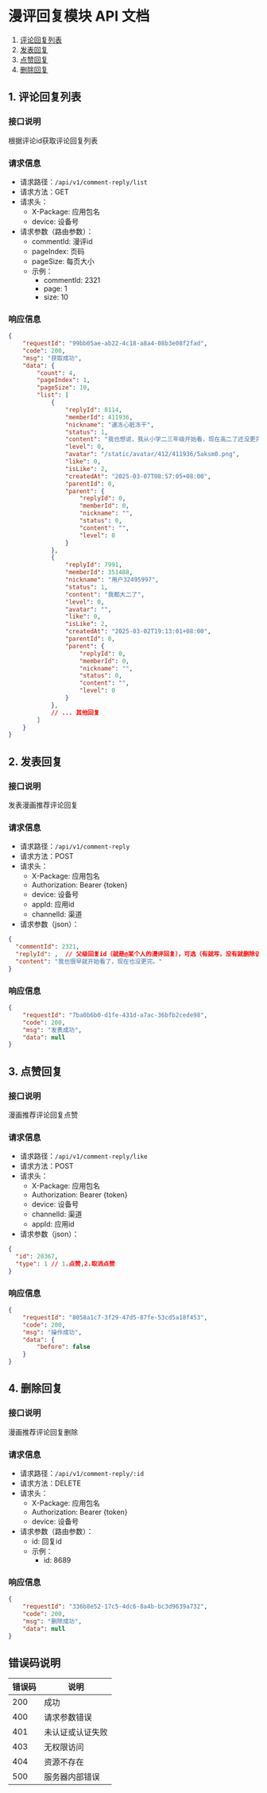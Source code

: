 # 漫评回复模块 API 文档
1. [评论回复列表](#1-评论回复列表)
2. [发表回复](#2-发表回复)
3. [点赞回复](#3-点赞回复)
4. [删除回复](#4-删除回复)

## 1. 评论回复列表

### 接口说明
根据评论id获取评论回复列表

### 请求信息
- 请求路径：`/api/v1/comment-reply/list`
- 请求方法：GET
- 请求头：
  - X-Package: 应用包名
  - device: 设备号
- 请求参数（路由参数）：
  - commentId: 漫评id
  - pageIndex: 页码
  - pageSize: 每页大小
  - 示例：
    - commentId: 2321
    - page: 1
    - size: 10

### 响应信息
```json
{
    "requestId": "99bb05ae-ab22-4c18-a8a4-08b3e08f2fad",
    "code": 200,
    "msg": "获取成功",
    "data": {
        "count": 4,
        "pageIndex": 1,
        "pageSize": 10,
        "list": [
            {
                "replyId": 8114,
                "memberId": 411936,
                "nickname": "速冻心脏冻干",
                "status": 1,
                "content": "我也想说，我从小学二三年级开始看，现在高二了还没更完",
                "level": 0,
                "avatar": "/static/avatar/412/411936/5aksm0.png",
                "like": 0,
                "isLike": 2,
                "createdAt": "2025-03-07T08:57:05+08:00",
                "parentId": 0,
                "parent": {
                    "replyId": 0,
                    "memberId": 0,
                    "nickname": "",
                    "status": 0,
                    "content": "",
                    "level": 0
                }
            },
            {
                "replyId": 7991,
                "memberId": 351488,
                "nickname": "用户32495997",
                "status": 1,
                "content": "我都大二了",
                "level": 0,
                "avatar": "",
                "like": 0,
                "isLike": 2,
                "createdAt": "2025-03-02T19:13:01+08:00",
                "parentId": 0,
                "parent": {
                    "replyId": 0,
                    "memberId": 0,
                    "nickname": "",
                    "status": 0,
                    "content": "",
                    "level": 0
                }
            },
            // ... 其他回复
        ]
    }
}
```

## 2. 发表回复

### 接口说明
发表漫画推荐评论回复
### 请求信息
- 请求路径：`/api/v1/comment-reply`
- 请求方法：POST
- 请求头：
  - X-Package: 应用包名
  - Authorization: Bearer {token}
  - device: 设备号
  - appId: 应用id
  - channelId: 渠道
- 请求参数（json）：
```json
{
  "commentId": 2321,
  "replyId": ,  // 父级回复id（就是@某个人的漫评回复），可选（有就写，没有就删除该字段）
  "content": "我也很早就开始看了，现在也没更完。"
}
```

### 响应信息
```json
{
    "requestId": "7ba0b6b0-d1fe-431d-a7ac-36bfb2cede98",
    "code": 200,
    "msg": "发表成功",
    "data": null
}
```

## 3. 点赞回复

### 接口说明
漫画推荐评论回复点赞
### 请求信息
- 请求路径：`/api/v1/comment-reply/like`
- 请求方法：POST
- 请求头：
  - X-Package: 应用包名
  - Authorization: Bearer {token}
  - device: 设备号
  - channelId: 渠道
  - appId: 应用id
- 请求参数（json）：
```json
{
  "id": 20367,
  "type": 1 // 1.点赞,2.取消点赞
}
```

### 响应信息
```json
{
    "requestId": "8058a1c7-3f29-47d5-87fe-53cd5a18f453",
    "code": 200,
    "msg": "操作成功",
    "data": {
        "before": false
    }
}
```

## 4. 删除回复

### 接口说明
漫画推荐评论回复删除

### 请求信息
- 请求路径：`/api/v1/comment-reply/:id`
- 请求方法：DELETE
- 请求头：
  - X-Package: 应用包名
  - Authorization: Bearer {token}
  - device: 设备号
- 请求参数（路由参数）：
  - id: 回复id
  - 示例：
    - id: 8689

### 响应信息
```json
{
    "requestId": "336b8e52-17c5-4dc6-8a4b-bc3d9639a732",
    "code": 200,
    "msg": "删除成功",
    "data": null
}
```

## 错误码说明

| 错误码 | 说明 |
|--------|------|
| 200 | 成功 |
| 400 | 请求参数错误 |
| 401 | 未认证或认证失败 |
| 403 | 无权限访问 |
| 404 | 资源不存在 |
| 500 | 服务器内部错误 |
